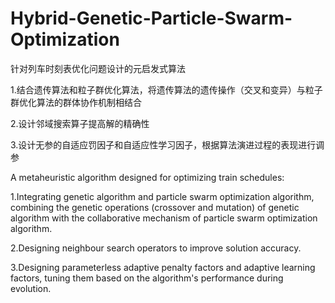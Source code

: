 # Hybrid-Genetic-Particle-Swarm-Optimization
针对列车时刻表优化问题设计的元启发式算法  

1.结合遗传算法和粒子群优化算法，将遗传算法的遗传操作（交叉和变异）与粒子群优化算法的群体协作机制相结合  

2.设计邻域搜索算子提高解的精确性  

3.设计无参的自适应罚因子和自适应性学习因子，根据算法演进过程的表现进行调参  


A metaheuristic algorithm designed for optimizing train schedules:  

1.Integrating genetic algorithm and particle swarm optimization algorithm, combining the genetic operations (crossover and mutation) of genetic algorithm with the collaborative mechanism of particle swarm optimization algorithm.  

2.Designing neighbour search operators to improve solution accuracy.  

3.Designing parameterless adaptive penalty factors and adaptive learning factors, tuning them based on the algorithm's performance during evolution.  


